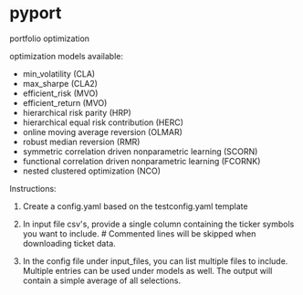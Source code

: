 # pyport
portfolio optimization

optimization models available:
* min_volatility (CLA)
* max_sharpe (CLA2)
* efficient_risk (MVO)
* efficient_return  (MVO)
* hierarchical risk parity (HRP)
* hierarchical equal risk contribution (HERC)
* online moving average reversion (OLMAR)
* robust median reversion (RMR)
* symmetric correlation driven nonparametric learning (SCORN)
* functional correlation driven nonparametric learning (FCORNK)
* nested clustered optimization (NCO)

Instructions:
1. Create a config.yaml based on the testconfig.yaml template

2. In input file csv's, provide a single column containing the ticker symbols you want to include. # Commented lines will be skipped when downloading ticket data.

3. In the config file under input_files, you can list multiple files to include. Multiple entries can be used under models as well. The output will contain a simple average of all selections.